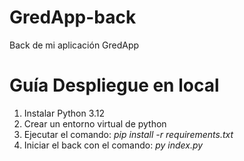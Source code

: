 # GredApp-back
Back de mi aplicación GredApp

# Guía Despliegue en local
1. Instalar Python 3.12
2. Crear un entorno virtual de python
3. Ejecutar el comando: *pip install -r requirements.txt*
4. Iniciar el back con el comando: *py index.py*
